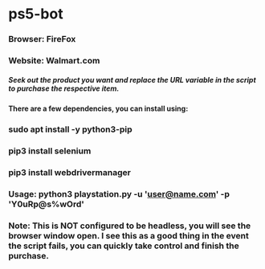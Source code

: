 # ps5-bot
### Browser: FireFox
### Website: Walmart.com

##### Seek out the product you want and replace the URL variable in the script to purchase the respective item.

#### There are a few dependencies, you can install using:
### sudo apt install -y python3-pip
### pip3 install selenium 
### pip3 install webdrivermanager

### Usage: python3 playstation.py -u 'user@name.com' -p 'Y0uRp@s%wOrd'

### Note: This is NOT configured to be headless, you will see the browser window open. I see this as a good thing in the event the script fails, you can quickly take control and finish the purchase.

